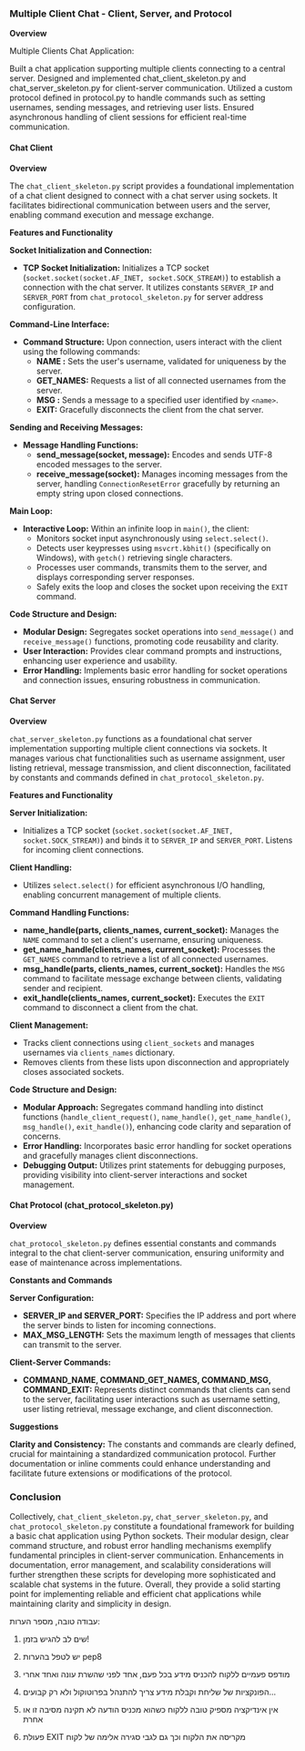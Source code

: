 ### Multiple Client Chat - Client, Server, and Protocol

**Overview**

Multiple Clients Chat Application:

Built a chat application supporting multiple clients connecting to a central server.
Designed and implemented chat_client_skeleton.py and chat_server_skeleton.py for client-server communication.
Utilized a custom protocol defined in protocol.py to handle commands such as setting usernames, sending messages, and retrieving user lists.
Ensured asynchronous handling of client sessions for efficient real-time communication.

#### Chat Client

**Overview**

The `chat_client_skeleton.py` script provides a foundational implementation of a chat client designed to connect with a chat server using sockets. It facilitates bidirectional communication between users and the server, enabling command execution and message exchange.

**Features and Functionality**

**Socket Initialization and Connection:**
- **TCP Socket Initialization:** Initializes a TCP socket (`socket.socket(socket.AF_INET, socket.SOCK_STREAM)`) to establish a connection with the chat server. It utilizes constants `SERVER_IP` and `SERVER_PORT` from `chat_protocol_skeleton.py` for server address configuration.

**Command-Line Interface:**
- **Command Structure:** Upon connection, users interact with the client using the following commands:
  - **NAME <name>:** Sets the user's username, validated for uniqueness by the server.
  - **GET_NAMES:** Requests a list of all connected usernames from the server.
  - **MSG <name> <message>:** Sends a message to a specified user identified by `<name>`.
  - **EXIT:** Gracefully disconnects the client from the chat server.

**Sending and Receiving Messages:**
- **Message Handling Functions:**
  - **send_message(socket, message):** Encodes and sends UTF-8 encoded messages to the server.
  - **receive_message(socket):** Manages incoming messages from the server, handling `ConnectionResetError` gracefully by returning an empty string upon closed connections.

**Main Loop:**
- **Interactive Loop:** Within an infinite loop in `main()`, the client:
  - Monitors socket input asynchronously using `select.select()`.
  - Detects user keypresses using `msvcrt.kbhit()` (specifically on Windows), with `getch()` retrieving single characters.
  - Processes user commands, transmits them to the server, and displays corresponding server responses.
  - Safely exits the loop and closes the socket upon receiving the `EXIT` command.

**Code Structure and Design:**
- **Modular Design:** Segregates socket operations into `send_message()` and `receive_message()` functions, promoting code reusability and clarity.
- **User Interaction:** Provides clear command prompts and instructions, enhancing user experience and usability.
- **Error Handling:** Implements basic error handling for socket operations and connection issues, ensuring robustness in communication.

#### Chat Server

**Overview**

`chat_server_skeleton.py` functions as a foundational chat server implementation supporting multiple client connections via sockets. It manages various chat functionalities such as username assignment, user listing retrieval, message transmission, and client disconnection, facilitated by constants and commands defined in `chat_protocol_skeleton.py`.

**Features and Functionality**

**Server Initialization:**
- Initializes a TCP socket (`socket.socket(socket.AF_INET, socket.SOCK_STREAM)`) and binds it to `SERVER_IP` and `SERVER_PORT`. Listens for incoming client connections.

**Client Handling:**
- Utilizes `select.select()` for efficient asynchronous I/O handling, enabling concurrent management of multiple clients.

**Command Handling Functions:**
- **name_handle(parts, clients_names, current_socket):** Manages the `NAME` command to set a client's username, ensuring uniqueness.
- **get_name_handle(clients_names, current_socket):** Processes the `GET_NAMES` command to retrieve a list of all connected usernames.
- **msg_handle(parts, clients_names, current_socket):** Handles the `MSG` command to facilitate message exchange between clients, validating sender and recipient.
- **exit_handle(clients_names, current_socket):** Executes the `EXIT` command to disconnect a client from the chat.

**Client Management:**
- Tracks client connections using `client_sockets` and manages usernames via `clients_names` dictionary.
- Removes clients from these lists upon disconnection and appropriately closes associated sockets.

**Code Structure and Design:**
- **Modular Approach:** Segregates command handling into distinct functions (`handle_client_request()`, `name_handle()`, `get_name_handle()`, `msg_handle()`, `exit_handle()`), enhancing code clarity and separation of concerns.
- **Error Handling:** Incorporates basic error handling for socket operations and gracefully manages client disconnections.
- **Debugging Output:** Utilizes print statements for debugging purposes, providing visibility into client-server interactions and socket management.

#### Chat Protocol (chat_protocol_skeleton.py)

**Overview**

`chat_protocol_skeleton.py` defines essential constants and commands integral to the chat client-server communication, ensuring uniformity and ease of maintenance across implementations.

**Constants and Commands**

**Server Configuration:**
- **SERVER_IP and SERVER_PORT:** Specifies the IP address and port where the server binds to listen for incoming connections.
- **MAX_MSG_LENGTH:** Sets the maximum length of messages that clients can transmit to the server.

**Client-Server Commands:**
- **COMMAND_NAME, COMMAND_GET_NAMES, COMMAND_MSG, COMMAND_EXIT:** Represents distinct commands that clients can send to the server, facilitating user interactions such as username setting, user listing retrieval, message exchange, and client disconnection.

**Suggestions**

**Clarity and Consistency:** The constants and commands are clearly defined, crucial for maintaining a standardized communication protocol. Further documentation or inline comments could enhance understanding and facilitate future extensions or modifications of the protocol.

### Conclusion

Collectively, `chat_client_skeleton.py`, `chat_server_skeleton.py`, and `chat_protocol_skeleton.py` constitute a foundational framework for building a basic chat application using Python sockets. Their modular design, clear command structure, and robust error handling mechanisms exemplify fundamental principles in client-server communication. Enhancements in documentation, error management, and scalability considerations will further strengthen these scripts for developing more sophisticated and scalable chat systems in the future. Overall, they provide a solid starting point for implementing reliable and efficient chat applications while maintaining clarity and simplicity in design.

עבודה טובה, מספר הערות:

1. שים לב להגיש בזמן!

2. יש לטפל בהערות pep8

3. מודפס פעמיים ללקוח להכניס מידע בכל פעם, אחד לפני שהשרת עונה ואחד אחרי

4. הפונקציות של שליחת וקבלת מידע צריך להתנהל בפרוטוקול ולא רק קבועים...

5. אין אינדיקציה מספיק טובה ללקוח כשהוא מכניס הודעה לא תקינה מסיבה זו או אחרת

6. פעולת EXIT מקריסה את הלקוח וכך גם לגבי סגירה אלימה של לקוח
